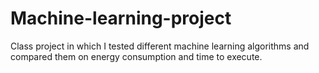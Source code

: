 # Machine-learning-project

Class project in which I tested different machine learning algorithms and compared them on energy consumption and time to execute.
